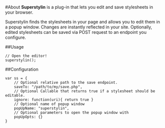 #About
**Superstylin** is a plug-in that lets you edit and save stylesheets in your browser.

Superstylin finds the stylesheets in your page and allows you to edit them in a popup window. Changes are instantly reflected in your site. Optionally, edited stylesheets can be saved via  POST request to an endpoint you configure.

##Usage

    // Open the editor!
    superstylin();

##Configuration

    var ss = {
        // Optional relative path to the save endpoint.
        saveTo: "/path/to/my/save.php",
        // Optional Callable that returns true if a stylesheet should be editable.
        ignore: function(uri){ return true }
        // Optional name of popup window
        popUpName: "superstylin",
        // Optional parameters to open the popup window with
        popUpOpts: {}
    }